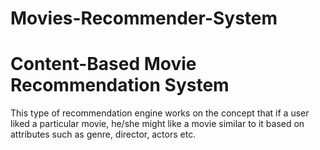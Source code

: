 # Movies-Recommender-System
# Content-Based Movie Recommendation System

This type of recommendation engine works on the concept that if a user liked a particular movie, he/she might like a movie similar to it based on attributes such as genre, director, actors etc.
